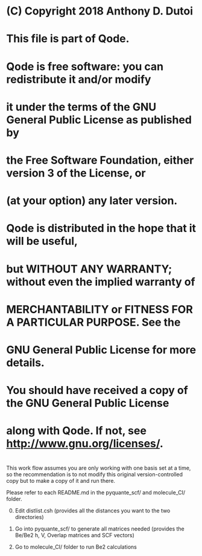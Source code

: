 #    (C) Copyright 2018 Anthony D. Dutoi
# 
#    This file is part of Qode.
# 
#    Qode is free software: you can redistribute it and/or modify
#    it under the terms of the GNU General Public License as published by
#    the Free Software Foundation, either version 3 of the License, or
#    (at your option) any later version.
# 
#    Qode is distributed in the hope that it will be useful,
#    but WITHOUT ANY WARRANTY; without even the implied warranty of
#    MERCHANTABILITY or FITNESS FOR A PARTICULAR PURPOSE.  See the
#    GNU General Public License for more details.
# 
#    You should have received a copy of the GNU General Public License
#    along with Qode.  If not, see <http://www.gnu.org/licenses/>.
#

This work flow assumes you are only working with one basis set at a time,
so the recommendation is to not modify this original version-controlled copy
but to make a copy of it and run there.

Please refer to each README.md in the pyquante_scf/ and molecule_CI/ folder.

0) Edit distlist.csh (provides all the distances you want to the two directories)

1) Go into pyquante_scf/ to generate all matrices needed (provides the Be/Be2 h, V, Overlap matrices and SCF vectors)

2) Go to molecule_CI/ folder to run Be2 calculations

